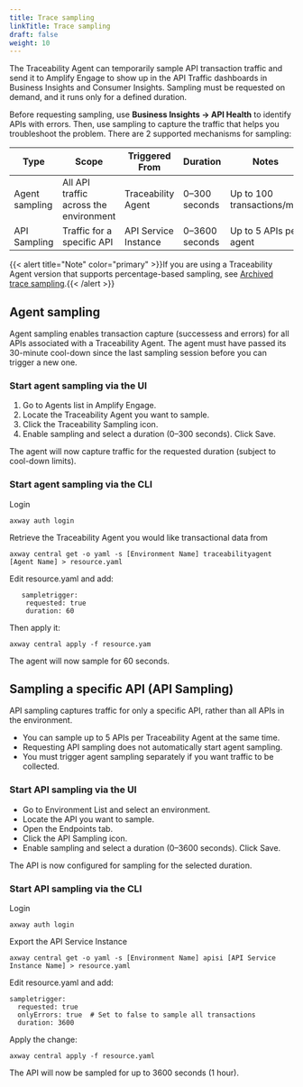 ```yaml
---
title: Trace sampling
linkTitle: Trace sampling
draft: false
weight: 10
---
```


The Traceability Agent can temporarily sample API transaction traffic and send it to Amplify Engage to show up in the API Traffic dashboards in Business Insights and Consumer Insights.
Sampling must be requested on demand, and it runs only for a defined duration.

Before requesting sampling, use **Business Insights → API Health** to identify APIs with errors.
Then, use sampling to capture the traffic that helps you troubleshoot the problem. There are 2 supported mechanisms for sampling:

| Type           | Scope                                  | Triggered From       | Duration       | Notes                      |
| -------------- | -------------------------------------- | -------------------- | -------------- | -------------------------- |
| Agent sampling | All API traffic across the environment | Traceability Agent   | 0–300 seconds  | Up to 100 transactions/min |
| API Sampling   | Traffic for a specific API             | API Service Instance | 0–3600 seconds | Up to 5 APIs per agent     |

{{< alert title="Note" color="primary" >}}If you are using a Traceability Agent version that supports percentage-based sampling, see [Archived trace sampling](/docs/connect_manage_environ/connected_agent_common_reference/archive/trace_sampling).{{< /alert >}}

## Agent sampling

Agent sampling enables transaction capture (successess and errors) for all APIs associated with a Traceability Agent.
The agent must have passed its 30-minute cool-down since the last sampling session before you can trigger a new one.

### Start agent sampling via the UI

1. Go to Agents list in Amplify Engage.
2. Locate the Traceability Agent you want to sample.
3. Click the Traceability Sampling icon.
4. Enable sampling and select a duration (0–300 seconds). Click Save.

The agent will now capture traffic for the requested duration (subject to cool-down limits).

### Start agent sampling via the CLI

Login

```
axway auth login
 ```

Retrieve the Traceability Agent you would like transactional data from

```
axway central get -o yaml -s [Environment Name] traceabilityagent [Agent Name] > resource.yaml
```

Edit resource.yaml and add:

```
   sampletrigger:
    requested: true
    duration: 60
 ```

Then apply it:

```
axway central apply -f resource.yam
```

The agent will now sample for 60 seconds.

## Sampling a specific API (API Sampling)

API sampling captures traffic for only a specific API, rather than all APIs in the environment.

* You can sample up to 5 APIs per Traceability Agent at the same time.
* Requesting API sampling does not automatically start agent sampling.
* You must trigger agent sampling separately if you want traffic to be collected.

### Start API sampling via the UI

* Go to Environment List and select an environment.
* Locate the API you want to sample.
* Open the Endpoints tab.
* Click the API Sampling icon.
* Enable sampling and select a duration (0–3600 seconds). Click Save.

The API is now configured for sampling for the selected duration.

### Start API sampling via the CLI

Login

```
axway auth login
```

Export the API Service Instance

```
axway central get -o yaml -s [Environment Name] apisi [API Service Instance Name] > resource.yaml
```

Edit resource.yaml and add:

```
sampletrigger:
  requested: true
  onlyErrors: true  # Set to false to sample all transactions
  duration: 3600
```

Apply the change:

```
axway central apply -f resource.yaml
```

The API will now be sampled for up to 3600 seconds (1 hour).
